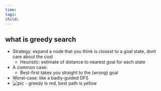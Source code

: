 ```yaml
---
time: 
tags: 
child:
---
```

## what is greedy search
- Strategy: expand a node that you think is closest to a goal state, dont care about the cost
	- Heuristic: estimate of distance to nearest goal for each state
- A common case:
	- Best-first takes you straight to the (wrong) goal
- Worst-case: like a badly-guided DFS
- ![pic - greedy is red, best path is yellow](https://i.imgur.com/5plaTQO.png)

